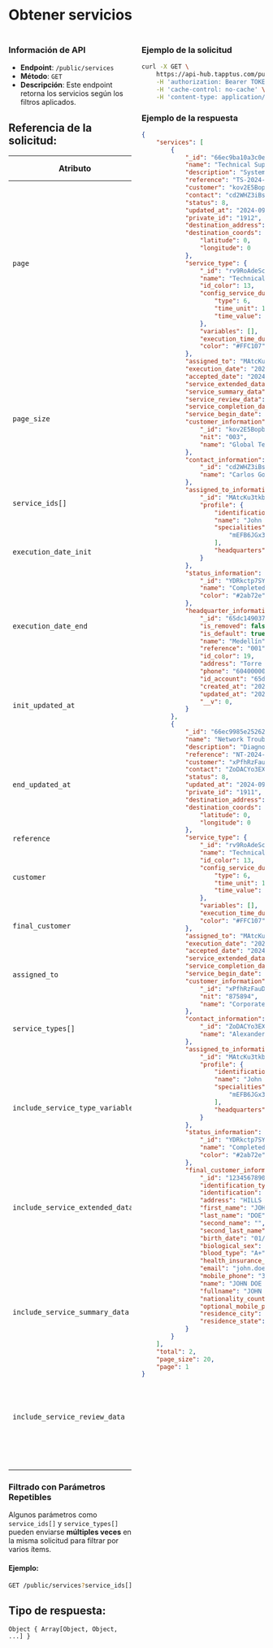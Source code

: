 # Obtener servicios

<div style="display: flex; justify-content: space-between;">

<div style="width: 48%;">

### Información de API

- **Endpoint**: `/public/services`
- **Método**: `GET`
- **Descripción**: Este endpoint retorna los servicios según los filtros aplicados.

## Referencia de la solicitud:

| Atributo                   | Descripción                                                                           | Tipo de dato  |
|----------------------------|---------------------------------------------------------------------------------------|---------------|
| `page`          | (opcional) Especifica la página de servicios a ser obtenidos. Cada página retorna hasta 20 servicios por default en caso no de especificar page_size. Por defecto será 1. | Number        |
| `page_size`          | (opcional) Especifica la cantidad de servicios a ser obtenidos por página. Por defecto será 20 y como máximo puede ser retornado 200 | Number        |
| `service_ids[]`             | (opcional) ID del servicio           |  String |
| `execution_date_init`       | (opcional) Fecha de inicio para filtrar los servicios por la fecha de ejecución.      | String (ISO 8601) |
| `execution_date_end`        | (opcional) Fecha de fin para filtrar los servicios por la fecha de ejecución.         | String (ISO 8601) |
| `init_updated_at`           | (opcional) Fecha de inicio para filtrar por la última actualización de los servicios. | String (ISO 8601) |
| `end_updated_at`            | (opcional) Fecha de fin para filtrar por la última actualización de los servicios.    | String (ISO 8601) |
| `reference` | (opcional) Referencia del servicio. | String       |
| `customer`                  | (opcional) ID del cliente asociado al servicio.                                       | String        |
| `final_customer`            | (opcional) ID del cliente final asociado al servicio.                                 | String        |
| `assigned_to`               | (opcional) ID del usuario asignado al servicio.                                       | String        |
| `service_types[]`           | (opcional) IDs de los tipos de servicio para filtrar los servicios.                    |  String |
| `include_service_type_variables` | (opcional) Indica si se deben incluir variables relacionadas con el tipo de servicio. Por defecto es *false* | Boolean       |
| `include_service_extended_data` | (opcional) Indica si se deben incluir en la respuesta el flujo de servicio extendido. Por defecto es *false*  | Boolean       |
| `include_service_summary_data` | (opcional) Indica si se deben incluir en la respuesta los datos de resumen de servicio. Por defecto es *false*  | Boolean       |
| `include_service_review_data` | (opcional) Indica si se deben incluir en la respuesta el flujo de revisión de servicio. Por defecto es *false*  | Boolean       |

### Filtrado con Parámetros Repetibles

Algunos parámetros como `service_ids[]` y `service_types[]` pueden enviarse **múltiples veces** en la misma solicitud para filtrar por varios ítems.

#### Ejemplo:
```bash
GET /public/services?service_ids[]=1&service_ids[]=2
```

## Tipo de respuesta: 
```Object { Array[Object, Object, ...] }```

</div>

<div style="width: 48%;">

### Ejemplo de la solicitud

```bash
curl -X GET \
	https://api-hub.tapptus.com/public/services \
	-H 'authorization: Bearer TOKEN' \
	-H 'cache-control: no-cache' \
	-H 'content-type: application/json' \
```

### Ejemplo de la respuesta

```json
{
    "services": [
        {
            "_id": "66ec9ba10a3c0e0db288a6bd",
            "name": "Technical Support - System Setup",
            "description": "System setup and initial configuration for new client",
            "reference": "TS-2024-001",
            "customer": "kov2E5BopbYbtiZx6",
            "contact": "cd2WHZ3iBsMMN5zTP",
            "status": 8,
            "updated_at": "2024-09-19T21:46:49.636Z",
            "private_id": "1912",
            "destination_address": "Cl 44 #10-58, Medellín, Medellín, Antioquia, Colombia",
            "destination_coords": {
                "latitude": 0,
                "longitude": 0
            },
            "service_type": {
                "_id": "rv9RoAdeScEAH9kTY",
                "name": "Technical Assistance",
                "id_color": 13,
                "config_service_duration": {
                    "type": 6,
                    "time_unit": 1,
                    "time_value": 20
                },
                "variables": [],
                "execution_time_duration": 8,
                "color": "#FFC107"
            },
            "assigned_to": "MAtcKu3tkbr8StkHc",
            "execution_date": "2024-09-19T21:35:53.205Z",
            "accepted_date": "2024-09-19T21:46:09.597Z",
            "service_extended_data": {...},
            "service_summary_data": {...},
            "service_review_data": {...},
            "service_completion_date": "2024-09-19T21:46:48.744Z",
            "service_begin_date": "2024-09-19T21:46:10.995Z",
            "customer_information": {
                "_id": "kov2E5BopbYbtiZx6",
                "nit": "003",
                "name": "Global Tech Solutions"
            },
            "contact_information": {
                "_id": "cd2WHZ3iBsMMN5zTP",
                "name": "Carlos Gonzalez"
            },
            "assigned_to_information": {
                "_id": "MAtcKu3tkbr8StkHc",
                "profile": {
                    "identification": "3452345",
                    "name": "John Cardona",
                    "specialities": [
                        "mEFB6JGx3LRemnzNQ"
                    ],
                    "headquarters": []
                }
            },
            "status_information": {
                "_id": "YDRkctp7SYWSX4AxJ",
                "name": "Completed",
                "color": "#2ab72e"
            },
            "headquarter_information": {
                "_id": "65dc149037d649022d77dbb3",
                "is_removed": false,
                "is_default": true,
                "name": "Medellín",
                "reference": "001",
                "id_color": 19,
                "address": "Torre Médica cosultorio 13",
                "phone": "6040000000",
                "id_account": "65d",
                "created_at": "2024-02-26T04:33:20.650Z",
                "updated_at": "2024-02-26T04:36:09.900Z",
                "__v": 0,
            }
        },
        {
            "_id": "66ec9985e2526217cc10b8a6",
            "name": "Network Troubleshooting",
            "description": "Diagnose and resolve network issues for corporate client",
            "reference": "NT-2024-002",
            "customer": "xPfhRzFauDsTNsvBd",
            "contact": "ZoDACYo3EX9xJRPHh",
            "status": 8,
            "updated_at": "2024-09-19T21:44:24.839Z",
            "private_id": "1911",
            "destination_address": "Cl 44 #10-58, Medellín, Medellín, Antioquia, Colombia",
            "destination_coords": {
                "latitude": 0,
                "longitude": 0
            },
            "service_type": {
                "_id": "rv9RoAdeScEAH9kTY",
                "name": "Technical Assistance",
                "id_color": 13,
                "config_service_duration": {
                    "type": 6,
                    "time_unit": 1,
                    "time_value": 20
                },
                "variables": [],
                "execution_time_duration": 8,
                "color": "#FFC107"
            },
            "assigned_to": "MAtcKu3tkbr8StkHc",
            "execution_date": "2024-09-19T21:35:53.205Z",
            "accepted_date": "2024-09-19T21:37:09.375Z",
            "service_extended_data": null,
            "service_completion_date": "2024-09-19T21:42:51.950Z",
            "service_begin_date": "2024-09-19T21:37:11.132Z",
            "customer_information": {
                "_id": "xPfhRzFauDsTNsvBd",
                "nit": "875894",
                "name": "Corporate IT Solutions"
            },
            "contact_information": {
                "_id": "ZoDACYo3EX9xJRPHh",
                "name": "Alexander Rios"
            },
            "assigned_to_information": {
                "_id": "MAtcKu3tkbr8StkHc",
                "profile": {
                    "identification": "3452345",
                    "name": "John Cardona",
                    "specialities": [
                        "mEFB6JGx3LRemnzNQ"
                    ],
                    "headquarters": []
                }
            },
            "status_information": {
                "_id": "YDRkctp7SYWSX4AxJ",
                "name": "Completed",
                "color": "#2ab72e"
            },
            "final_customer_information": {
                "_id": "1234567890abcdef12345678",
                "identification_type": "CC",
                "identification": "123456789",
                "address": "HILLS 72",
                "first_name": "JOHN",
                "last_name": "DOE",
                "second_name": "",
                "second_last_name": "SMITH",
                "birth_date": "01/01/1990",
                "biological_sex": "Hombre",
                "blood_type": "A+",
                "health_insurance_code": "EPS999",
                "email": "john.doe@example.com",
                "mobile_phone": "3001234567",
                "name": "JOHN DOE SMITH",
                "fullname": "JOHN DOE SMITH",
                "nationality_country": "",
                "optional_mobile_phone": "",
                "residence_city": "",
                "residence_state": "",
            }
        }
    ],
    "total": 2,
    "page_size": 20,
    "page": 1
}
```
</div>
</div>